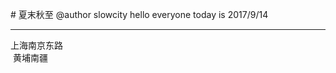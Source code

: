 #<span colour="red"> 夏末秋至</span>
@author    slowcity
hello everyone
today is 2017/9/14
<br/>
<hr/>
上海南京东路


<div background="red">  黄埔南疆</div>
